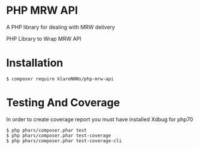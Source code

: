 PHP MRW API
===========

A PHP library for dealing with MRW delivery

PHP Library to Wrap MRW API

# Installation

```
$ composer require klareNNNs/php-mrw-api
```

# Testing And Coverage

In order to create coverage report you must have installed Xdbug for php70

```
$ php phars/composer.phar test
$ php phars/composer.phar test-coverage
$ php phars/composer.phar test-coverage-cli
```
